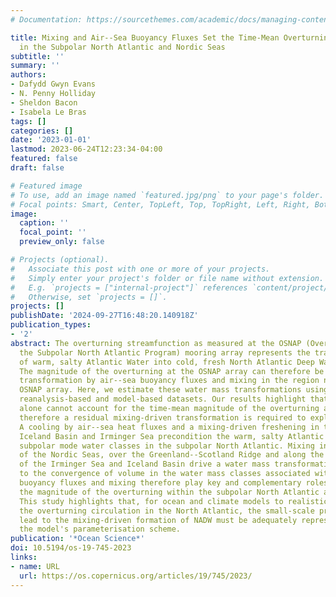 ```yaml
---
# Documentation: https://sourcethemes.com/academic/docs/managing-content/

title: Mixing and Air--Sea Buoyancy Fluxes Set the Time-Mean Overturning Circulation
  in the Subpolar North Atlantic and Nordic Seas
subtitle: ''
summary: ''
authors:
- Dafydd Gwyn Evans
- N. Penny Holliday
- Sheldon Bacon
- Isabela Le Bras
tags: []
categories: []
date: '2023-01-01'
lastmod: 2023-06-24T12:23:34-04:00
featured: false
draft: false

# Featured image
# To use, add an image named `featured.jpg/png` to your page's folder.
# Focal points: Smart, Center, TopLeft, Top, TopRight, Left, Right, BottomLeft, Bottom, BottomRight.
image:
  caption: ''
  focal_point: ''
  preview_only: false

# Projects (optional).
#   Associate this post with one or more of your projects.
#   Simply enter your project's folder or file name without extension.
#   E.g. `projects = ["internal-project"]` references `content/project/deep-learning/index.md`.
#   Otherwise, set `projects = []`.
projects: []
publishDate: '2024-09-27T16:48:20.140918Z'
publication_types:
- '2'
abstract: The overturning streamfunction as measured at the OSNAP (Overturning in
  the Subpolar North Atlantic Program) mooring array represents the transformation
  of warm, salty Atlantic Water into cold, fresh North Atlantic Deep Water (NADW).
  The magnitude of the overturning at the OSNAP array can therefore be linked to the
  transformation by air--sea buoyancy fluxes and mixing in the region north of the
  OSNAP array. Here, we estimate these water mass transformations using observational-based,
  reanalysis-based and model-based datasets. Our results highlight that air--sea fluxes
  alone cannot account for the time-mean magnitude of the overturning at OSNAP, and
  therefore a residual mixing-driven transformation is required to explain the difference.
  A cooling by air--sea heat fluxes and a mixing-driven freshening in the Nordic Seas,
  Iceland Basin and Irminger Sea precondition the warm, salty Atlantic Water, forming
  subpolar mode water classes in the subpolar North Atlantic. Mixing in the interior
  of the Nordic Seas, over the Greenland--Scotland Ridge and along the boundaries
  of the Irminger Sea and Iceland Basin drive a water mass transformation that leads
  to the convergence of volume in the water mass classes associated with NADW. Air--sea
  buoyancy fluxes and mixing therefore play key and complementary roles in setting
  the magnitude of the overturning within the subpolar North Atlantic and Nordic Seas.
  This study highlights that, for ocean and climate models to realistically simulate
  the overturning circulation in the North Atlantic, the small-scale processes that
  lead to the mixing-driven formation of NADW must be adequately represented within
  the model's parameterisation scheme.
publication: '*Ocean Science*'
doi: 10.5194/os-19-745-2023
links:
- name: URL
  url: https://os.copernicus.org/articles/19/745/2023/
---
```


